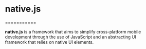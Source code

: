 # native.js
===========

**native.js** is a framework that aims to simplify cross-platform mobile development through the use of JavaScript and an abstracting UI framework that relies on native UI elements.



